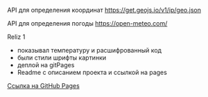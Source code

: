 
API для определения координат
https://get.geojs.io/v1/ip/geo.json

API для определения погоды
https://open-meteo.com/

Reliz 1
- показывал температуру и расшифрованный код
- были стили шрифты картинки
- деплой на gitPages
- Readme c описанием проекта и ссылкой на pages

[Ссылка на GitHub Pages]( https://elena-vdovina.github.io/Weather/)